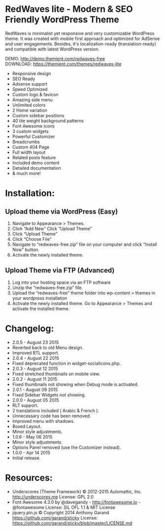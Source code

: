 # RedWaves lite - Modern & SEO Friendly WordPress Theme
RedWaves is minimalist yet responsive and very customizable WordPress theme. It was created with mobile first approach and optimized for AdSense and user engagements. Besides, it's localization-ready (translation-ready) and compatible with latest WordPress version.

DEMO: http://demo.themient.com/redwaves-free<br />
DOWNLOAD: https://themient.com/themes/redwaves-lite

* Responsive design
* SEO Ready
* Adsense support
* Speed Optimized
* Custom logo & favicon
* Amazing side menu
* Unlimited colors
* 2 Home variation
* Custom sidebar positions
* 40 lite weight background patterns
* Font Awesome icons
* 3 custom widgets
* Powerful Customizer
* Breadcrumbs
* Custom 404 Page
* Full width layout
* Related posts feature
* Included demo content
* Detailed documentation
* & much more!

# Installation:
## Upload theme via WordPress (Easy)
1. Navigate to Appearance > Themes.
2. Click “Add New” Click “Upload Theme”
3. Click “Upload Theme”
4. Click “Choose File”
5. Navigate to “redwaves-free.zip” file on your computer and click “Install Now” button.
6. Activate the newly installed theme.

## Upload Theme via FTP (Advanced)
1. Log into your hosting space via an FTP software
2. Unzip the “redwaves-free.zip” file.
3. Upload the “redwaves-free” theme folder into wp-content > themes in your wordpress installation
4. Activate the newly installed theme. Go to Appearance > Themes and activate the installed theme.

# Changelog:
* 2.0.5 - August 23 2015
 * Reverted back to old Menu design.
 * Improved RTL support.
* 2.0.4 - August 22 2015
 * Fixed deprecated function in widget-socialicons.php.
* 2.0.3 - August 12 2015
 * Fixed stretched thumbnails on mobile view.
* 2.0.2 - August 11 2015
 * Fixed thumbnails not showing when Debug mode is activated.
* 2.0.1 - August 09 2015
 * Fixed Sidebar Widgets not showing.
* 2.0.0 - August 05 2015
 * RLT support.
 * 2 translations included ( Arabic & French ).
 * Unnecessary code has been removed.
 * Improved menu with shadows.
 * Boxed Layout.
 * Minor style adjustments.
* 1.0.6 - May 06 2015
 * Minor style adjustments.
 * Options Panel removed (use the Customizer instead).
* 1.0.0 - Apr 14 2015
 * Initial release.

# Resources:
* Underscores (Theme Framework) © 2012-2015 Automattic, Inc. http://underscores.me	 License: GPL 2.0
* Font Awesome 4.3.0 by @davegandy - http://fontawesome.io - @fontawesome	 License: SIL OFL 1.1 & MIT License
* jquery.pin.js © Copyright 2014 Anthony Garand https://github.com/garand/sticky	 License: https://github.com/garand/sticky/blob/master/LICENSE.md